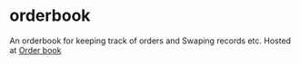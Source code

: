 # orderbook

An orderbook for keeping track of orders and Swaping records etc.
Hosted at [Order book](https://aditya.github.io/orderbook)